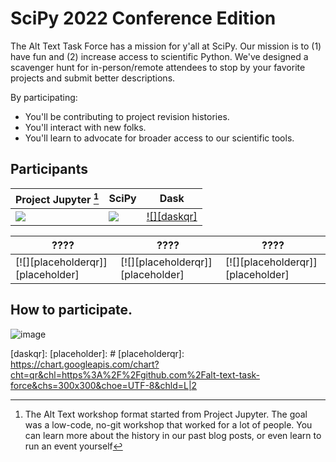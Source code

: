 # SciPy 2022 Conference Edition

The Alt Text Task Force has a mission for y'all at SciPy.
Our mission is to (1) have fun and (2) increase access to scientific Python.
We've designed a scavenger hunt for in-person/remote attendees to stop by your favorite
projects and submit better descriptions.

By participating:
* You'll be contributing to project revision histories.
* You'll interact with new folks.
* You'll learn to advocate for broader access to our scientific tools.

## Participants

| Project  Jupyter    [^history]  | SciPy   | Dask |
|-----------------|----------------------|-------|
| [![][jlabqr]][jlab]  | [![][scipyqr]][scipy] | [![][daskqr]][dask] |

|???? |???? |???? |
|-----------------|----------------------|-------|
| [![][placeholderqr]][placeholder] | [![][placeholderqr]][placeholder] | [![][placeholderqr]][placeholder] |

## How to participate.

![image](https://user-images.githubusercontent.com/4236275/176038647-78e2cb4a-5b17-4b15-8665-6b2990c68406.png)

[jlab]: https://github.com/isabela-pf/jupyterlab/pull/1
[jlabqr]: https://user-images.githubusercontent.com/4236275/176369870-6fd6501f-288d-48c5-8cc3-4eaad0a35ee1.png
[scipy]: https://github.com/scipy/scipy/pull/16546
[scipyqr]: https://user-images.githubusercontent.com/4236275/177203078-fadadd03-3a22-4d2e-8f60-b74f29dab58f.png
[dask]: https://github.com/pavithraes/dask/pull/1
[daskqr]: 
[placeholder]: #
[placeholderqr]: https://chart.googleapis.com/chart?cht=qr&chl=https%3A%2F%2Fgithub.com%2Falt-text-task-force&chs=300x300&choe=UTF-8&chld=L|2
[^history]: The Alt Text workshop format started from Project Jupyter. The goal was a low-code, no-git workshop that worked for a lot of people. You can learn more about the history in our past blog posts, or even learn to run an event yourself
